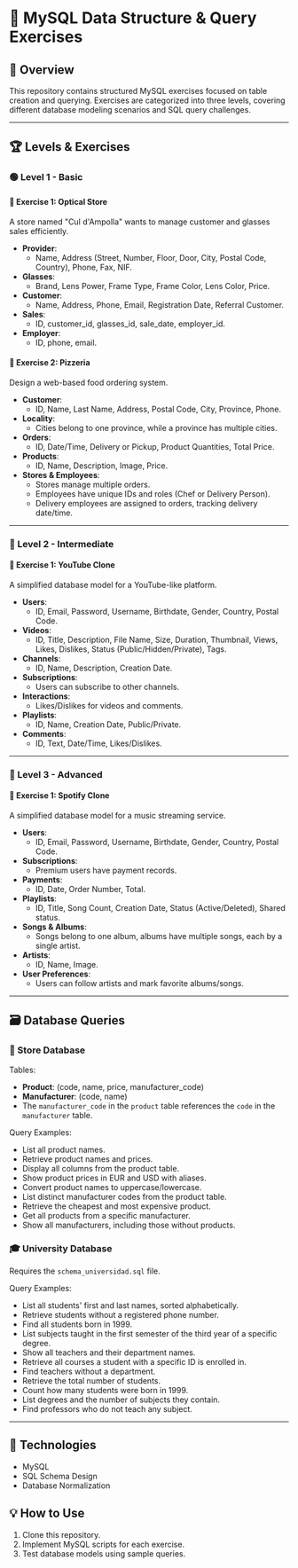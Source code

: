 # 📌 MySQL Data Structure & Query Exercises

## 📖 Overview
This repository contains structured MySQL exercises focused on table creation and querying. Exercises are categorized into three levels, covering different database modeling scenarios and SQL query challenges.

---

## 🏆 Levels & Exercises

### 🟢 Level 1 - Basic
#### 📍 Exercise 1: Optical Store
A store named "Cul d'Ampolla" wants to manage customer and glasses sales efficiently.

- **Provider**:
  - Name, Address (Street, Number, Floor, Door, City, Postal Code, Country), Phone, Fax, NIF.
- **Glasses**:
  - Brand, Lens Power, Frame Type, Frame Color, Lens Color, Price.
- **Customer**:
  - Name, Address, Phone, Email, Registration Date, Referral Customer.
- **Sales**:
  - ID, customer_id, glasses_id, sale_date, employer_id.
- **Employer**:
  - ID, phone, email.

#### 📍 Exercise 2: Pizzeria
Design a web-based food ordering system.

- **Customer**:
  - ID, Name, Last Name, Address, Postal Code, City, Province, Phone.
- **Locality**:
  - Cities belong to one province, while a province has multiple cities.
- **Orders**:
  - ID, Date/Time, Delivery or Pickup, Product Quantities, Total Price.
- **Products**:
  - ID, Name, Description, Image, Price.
- **Stores & Employees**:
  - Stores manage multiple orders.
  - Employees have unique IDs and roles (Chef or Delivery Person).
  - Delivery employees are assigned to orders, tracking delivery date/time.

---

### 🔵 Level 2 - Intermediate
#### 📍 Exercise 1: YouTube Clone
A simplified database model for a YouTube-like platform.

- **Users**:
  - ID, Email, Password, Username, Birthdate, Gender, Country, Postal Code.
- **Videos**:
  - ID, Title, Description, File Name, Size, Duration, Thumbnail, Views, Likes, Dislikes, Status (Public/Hidden/Private), Tags.
- **Channels**:
  - ID, Name, Description, Creation Date.
- **Subscriptions**:
  - Users can subscribe to other channels.
- **Interactions**:
  - Likes/Dislikes for videos and comments.
- **Playlists**:
  - ID, Name, Creation Date, Public/Private.
- **Comments**:
  - ID, Text, Date/Time, Likes/Dislikes.

---

### 🔴 Level 3 - Advanced
#### 📍 Exercise 1: Spotify Clone
A simplified database model for a music streaming service.

- **Users**:
  - ID, Email, Password, Username, Birthdate, Gender, Country, Postal Code.
- **Subscriptions**:
  - Premium users have payment records.
- **Payments**:
  - ID, Date, Order Number, Total.
- **Playlists**:
  - ID, Title, Song Count, Creation Date, Status (Active/Deleted), Shared status.
- **Songs & Albums**:
  - Songs belong to one album, albums have multiple songs, each by a single artist.
- **Artists**:
  - ID, Name, Image.
- **User Preferences**:
  - Users can follow artists and mark favorite albums/songs.

---

## 🗃️ Database Queries

### 🛒 Store Database
Tables:
- **Product**: (code, name, price, manufacturer_code)
- **Manufacturer**: (code, name)
- The `manufacturer_code` in the `product` table references the `code` in the `manufacturer` table.

Query Examples:
- List all product names.
- Retrieve product names and prices.
- Display all columns from the product table.
- Show product prices in EUR and USD with aliases.
- Convert product names to uppercase/lowercase.
- List distinct manufacturer codes from the product table.
- Retrieve the cheapest and most expensive product.
- Get all products from a specific manufacturer.
- Show all manufacturers, including those without products.

### 🎓 University Database

Requires the `schema_universidad.sql` file.

Query Examples:
- List all students' first and last names, sorted alphabetically.
- Retrieve students without a registered phone number.
- Find all students born in 1999.
- List subjects taught in the first semester of the third year of a specific degree.
- Show all teachers and their department names.
- Retrieve all courses a student with a specific ID is enrolled in.
- Find teachers without a department.
- Retrieve the total number of students.
- Count how many students were born in 1999.
- List degrees and the number of subjects they contain.
- Find professors who do not teach any subject.

---

## 🚀 Technologies
- MySQL
- SQL Schema Design
- Database Normalization

## 💡 How to Use
1. Clone this repository.
2. Implement MySQL scripts for each exercise.
3. Test database models using sample queries.


